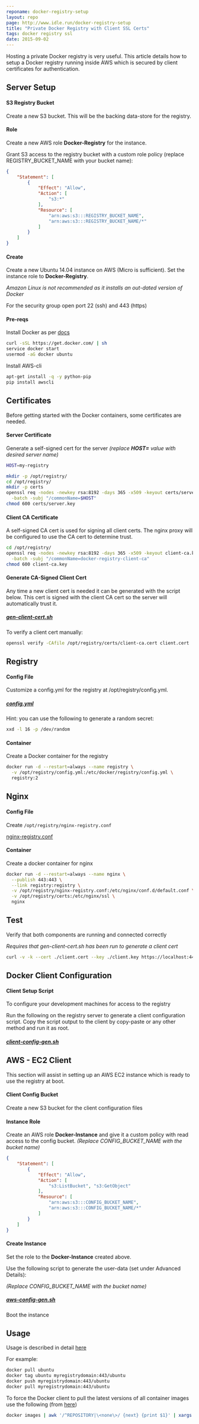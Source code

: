 ```yaml
---
reponame: docker-registry-setup
layout: repo
page: http://www.idle.run/docker-registry-setup
title: "Private Docker Registry with Client SSL Certs"
tags: docker registry ssl
date: 2015-09-02
---
```


Hosting a private Docker registry is very useful. This article details how to setup a Docker registry
running inside AWS which is secured by client certificates for authentication.

## Server Setup

#### S3 Registry Bucket

Create a new S3 bucket. This will be the backing data-store for the registry.

#### Role

Create a new AWS role **Docker-Registry** for the instance.

Grant S3 access to the registry bucket with a custom role policy (replace REGISTRY\_BUCKET\_NAME with your bucket name):

```json
{
    "Statement": [
        {
            "Effect": "Allow",
            "Action": [
                "s3:*"
            ],
            "Resource": [
                "arn:aws:s3:::REGISTRY_BUCKET_NAME",
                "arn:aws:s3:::REGISTRY_BUCKET_NAME/*"
            ]
        }
    ]
}
```


#### Create

Create a new Ubuntu 14.04 instance on AWS (Micro is sufficient). Set the instance role to **Docker-Registry**.

_Amazon Linux is not recommended as it installs an out-dated version of Docker_

For the security group open port 22 (ssh) and 443 (https)

#### Pre-reqs

Install Docker as per [docs](https://docs.docker.com/installation/)

```bash
curl -sSL https://get.docker.com/ | sh
service docker start
usermod -aG docker ubuntu
```

Install AWS-cli

```bash
apt-get install -q -y python-pip
pip install awscli
```


## Certificates

Before getting started with the Docker containers, some certificates are needed.

#### Server Certificate

Generate a self-signed cert for the server _(replace **HOST=**  value with desired server name)_

```bash
HOST=my-registry

mkdir -p /opt/registry/
cd /opt/registry/
mkdir -p certs
openssl req -nodes -newkey rsa:8192 -days 365 -x509 -keyout certs/server.key -out certs/server.cert \
  -batch -subj "/commonName=$HOST"
chmod 600 certs/server.key
```

#### Client CA Certificate

A self-signed CA cert is used for signing all client certs. The nginx proxy will be configured to
use the CA cert to determine trust.

```bash
cd /opt/registry/
openssl req -nodes -newkey rsa:8192 -days 365 -x509 -keyout client-ca.key -out certs/client-ca.cert \
  -batch -subj "/commonName=docker-registry-client-ca"
chmod 600 client-ca.key
```

#### Generate CA-Signed Client Cert

Any time a new client cert is needed it can be generated with the script below.
This cert is signed with the client CA cert so the server will automatically trust it.

##### [gen-client-cert.sh](https://github.com/idlerun/docker-registry-setup/blob/master/gen-client-cert.sh)

To verify a client cert manually:

~~~ bash
openssl verify -CAfile /opt/registry/certs/client-ca.cert client.cert
~~~


## Registry

#### Config File
Customize a config.yml for the registry at /opt/registry/config.yml.

##### [config.yml](https://github.com/idlerun/docker-registry-setup/blob/master/config.yml)

Hint: you can use the following to generate a random secret:

~~~ bash
xxd -l 16 -p /dev/random
~~~


#### Container
Create a Docker container for the registry

~~~ bash
docker run -d --restart=always --name registry \
  -v /opt/registry/config.yml:/etc/docker/registry/config.yml \
  registry:2
~~~


## Nginx

#### Config File
Create `/opt/registry/nginx-registry.conf`

[nginx-registry.conf](https://github.com/idlerun/docker-registry-setup/blob/master/nginx-registry.conf)

#### Container
Create a docker container for nginx

```bash
docker run -d --restart=always --name nginx \
  --publish 443:443 \
  --link registry:registry \
  -v /opt/registry/nginx-registry.conf:/etc/nginx/conf.d/default.conf \
  -v /opt/registry/certs:/etc/nginx/ssl \
  nginx
```

## Test

Verify that both components are running and connected correctly

_Requires that gen-client-cert.sh has been run to generate a client cert_

```bash
curl -v -k --cert ./client.cert --key ./client.key https://localhost:443/v2/
```

## Docker Client Configuration

#### Client Setup Script

To configure your development machines for access to the registry

Run the following on the registry server to generate a client configuration script.
Copy the script output to the client by copy-paste or any other method and run it as root.

##### [client-config-gen.sh](https://github.com/idlerun/docker-registry-setup/blob/master/client-config-gen.sh)

## AWS - EC2 Client

This section will assist in setting up an AWS EC2 instance which is ready to use the registry at boot.

#### Client Config Bucket

Create a new S3 bucket for the client configuration files

#### Instance Role

Create an AWS role **Docker-Instance** and give it a custom policy with read access to the config bucket. _(Replace CONFIG\_BUCKET\_NAME with the bucket name)_

```json
{
    "Statement": [
        {
            "Effect": "Allow",
            "Action": [
                "s3:ListBucket", "s3:GetObject"
            ],
            "Resource": [
                "arn:aws:s3:::CONFIG_BUCKET_NAME",
                "arn:aws:s3:::CONFIG_BUCKET_NAME/*"
            ]
        }
    ]
}
```

#### Create Instance

Set the role to the **Docker-Instance** created above.

Use the following script to generate the user-data (set under Advanced Details):

_(Replace CONFIG\_BUCKET\_NAME with the bucket name)_

##### [aws-config-gen.sh](https://github.com/idlerun/docker-registry-setup/blob/master/aws-config-gen.sh)

Boot the instance

## Usage

Usage is described in detail [here](https://docs.docker.com/registry/deploying/)

For example:

```bash
docker pull ubuntu
docker tag ubuntu myregistrydomain:443/ubuntu
docker push myregistrydomain:443/ubuntu
docker pull myregistrydomain:443/ubuntu
```

To force the Docker client to pull the latest versions of all container images use the following (from [here](http://blog.stefanxo.com/2014/08/update-all-docker-images-at-once/))
```bash
docker images | awk '/^REPOSITORY|\<none\>/ {next} {print $1}' | xargs -n 1 docker pull
```
